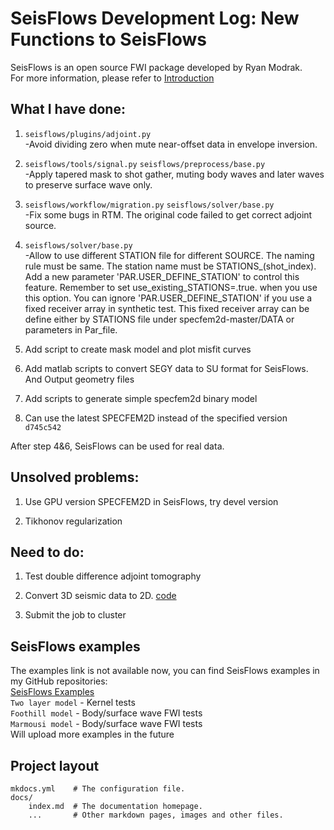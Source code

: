 # SeisFlows Development Log: New Functions to SeisFlows

SeisFlows is an open source FWI package developed by Ryan Modrak.  
For more information, please refer to [Introduction](https://seisflows.readthedocs.io/en/latest/)

## What I have done:
1. `seisflows/plugins/adjoint.py`       
    -Avoid dividing zero when mute near-offset data in envelope inversion.    
    
2. `seisflows/tools/signal.py` `seisflows/preprocess/base.py`      
    -Apply tapered mask to shot gather, muting body waves and later waves to preserve surface wave only.   
    
3. `seisflows/workflow/migration.py` `seisflows/solver/base.py`      
    -Fix some bugs in RTM. The original code failed to get correct adjoint source.  
    
4. `seisflows/solver/base.py`       
    -Allow to use different STATION file for different SOURCE. The naming rule must be same. The station name must be STATIONS_(shot_index). Add a new parameter 'PAR.USER_DEFINE_STATION' to control this feature. Remember to set use_existing_STATIONS=.true. when you use this option. You can ignore 'PAR.USER_DEFINE_STATION' if you use a fixed receiver array in synthetic test. This fixed receiver array can be define either by STATIONS file under specfem2d-master/DATA or parameters in Par_file.     
    
5. Add script to create mask model and plot misfit curves   
    
6. Add matlab scripts to convert SEGY data to SU format for SeisFlows. And Output geometry files     
    
7. Add scripts to generate simple specfem2d binary model    
    
8. Can use the latest SPECFEM2D instead of the specified version `d745c542`   
    
After step 4&6, SeisFlows can be used for real data.

## Unsolved problems:

1. Use GPU version SPECFEM2D in SeisFlows, try devel version    
    
2. Tikhonov regularization  
    
## Need to do:
1. Test double difference adjoint tomography    
    
2. Convert 3D seismic data to 2D. [code](https://github.com/Jiangwb/2DNoise_Adjoint_tomography_backup/tree/master/seiscode/3D_2D)    

3. Submit the job to cluster

## SeisFlows examples
The examples link is not available now, you can find SeisFlows examples in my GitHub repositories:      
[SeisFlows Examples](https://github.com/Jiangwb/SeisFlows-examples)       
`Two layer model` - Kernel tests      
`Foothill model`  - Body/surface wave FWI tests        
`Marmousi model`  - Body/surface wave FWI tests        
Will upload more examples in the future

## Project layout

    mkdocs.yml    # The configuration file.
    docs/
        index.md  # The documentation homepage.
        ...       # Other markdown pages, images and other files.
